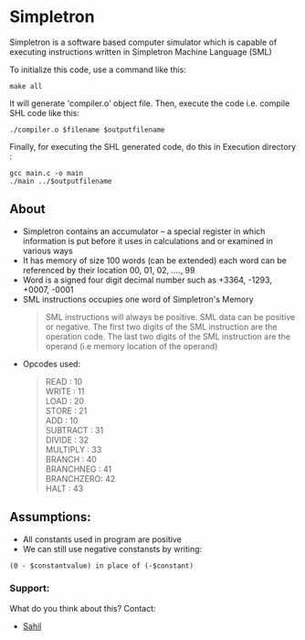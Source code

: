 # Simpletron

Simpletron is a software based computer simulator which is capable of executing instructions written in Simpletron Machine Language (SML)

To initialize this code, use a command like this:
```
make all
```
It will generate 'compiler.o' object file.
Then, execute the code i.e. compile SHL code like this:
```
./compiler.o $filename $outputfilename
```

Finally, for executing the SHL generated code, do this in Execution directory :
```
gcc main.c -o main
./main ../$outputfilename
```

##  About
- Simpletron contains an accumulator – a special register in which information is put before it uses in calculations and or examined in various ways
-	It has memory of size 100 words (can be extended) each word can be referenced by their location 00, 01, 02, ...., 99
-	Word is a signed four digit decimal number such as +3364, -1293, +0007, -0001
- SML instructions occupies one word of Simpletron's Memory
    > SML instructions will always be positive.
    > SML data can be positive or negative.
    > The first two digits of the SML instruction are the operation code.
    > The last two digits of the SML instruction are the operand (i.e memory location of the operand)
- Opcodes used:&nbsp;
    > READ      : 10<br/>
    > WRITE     : 11<br/>
    > LOAD      : 20<br/>
    > STORE     : 21<br/>
    > ADD       : 10<br/>
    > SUBTRACT  : 31<br/>
    > DIVIDE    : 32<br/>
    > MULTIPLY  : 33<br/>
    > BRANCH    : 40<br/>
    > BRANCHNEG : 41<br/>
    > BRANCHZERO: 42<br/>
    > HALT      : 43<br/>

## Assumptions:
- All constants used in program are positive<br/>
- We can still use negative constansts by writing:<br/>
```
(0 - $constantvalue) in place of (-$constant)
```


### Support:
What do you think about this? Contact:
- [Sahil](https://www.github.com/imsahil007)
